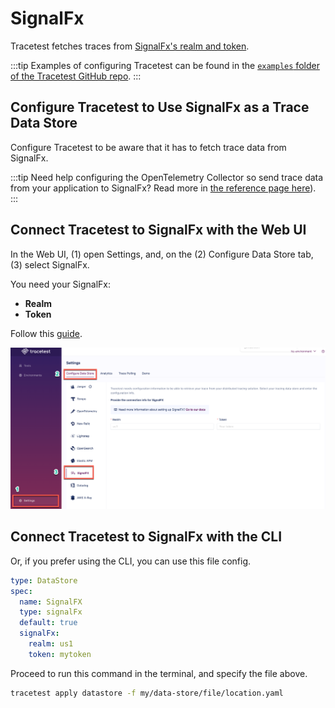 # SignalFx

Tracetest fetches traces from [SignalFx's realm and token](https://docs.splunk.com/Observability/references/organizations.html).

:::tip
Examples of configuring Tracetest can be found in the [`examples` folder of the Tracetest GitHub repo](https://github.com/kubeshop/tracetest/tree/main/examples).
:::

## Configure Tracetest to Use SignalFx as a Trace Data Store

Configure Tracetest to be aware that it has to fetch trace data from SignalFx.

:::tip
Need help configuring the OpenTelemetry Collector so send trace data from your application to SignalFx? Read more in [the reference page here](../opentelemetry-collector-configuration-file-reference)).
:::

## Connect Tracetest to SignalFx with the Web UI

In the Web UI, (1) open Settings, and, on the (2) Configure Data Store tab, (3) select SignalFx.

You need your SignalFx:

- **Realm**
- **Token**

Follow this [guide](https://docs.splunk.com/Observability/references/organizations.html).

![SignalFX](../img/SignalFX-settings.png)

<!---![](https://res.cloudinary.com/djwdcmwdz/image/upload/v1674644337/Blogposts/Docs/screely-1674644332529_cks0lw.png)-->

## Connect Tracetest to SignalFx with the CLI

Or, if you prefer using the CLI, you can use this file config.

```yaml
type: DataStore
spec:
  name: SignalFX
  type: signalFx
  default: true
  signalFx:
    realm: us1
    token: mytoken
```

Proceed to run this command in the terminal, and specify the file above.

```bash
tracetest apply datastore -f my/data-store/file/location.yaml
```

